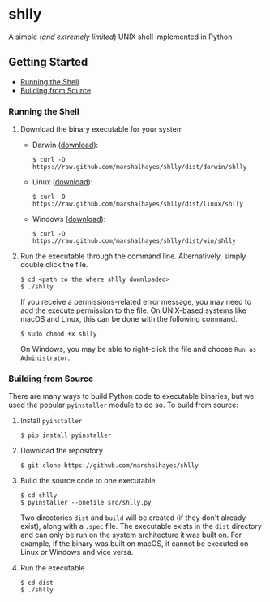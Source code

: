 # shlly

A simple (_and extremely limited_) UNIX shell implemented in Python

## Getting Started

- [Running the Shell](#Running-the-Shell)
- [Building from Source](#Building-from-Source)

### Running the Shell

1. Download the binary executable for your system

   - Darwin ([download](https://github.com/marshalhayes/shlly/blob/master/dist/darwin/shlly)):

     ```
     $ curl -O https://raw.github.com/marshalhayes/shlly/dist/darwin/shlly
     ```

   - Linux ([download](https://github.com/marshalhayes/shlly/blob/master/dist/linux/shlly)):

     ```
     $ curl -O https://raw.github.com/marshalhayes/shlly/dist/linux/shlly
     ```

   - Windows ([download](https://github.com/marshalhayes/shlly/blob/master/dist/win/shlly)):

     ```
     $ curl -O https://raw.github.com/marshalhayes/shlly/dist/win/shlly
     ```

2. Run the executable through the command line. Alternatively, simply double click the file.

   ```
   $ cd <path to the where shlly downloaded>
   $ ./shlly
   ```

   If you receive a permissions-related error message, you may need to add the execute permission to the file. On UNIX-based systems like macOS and Linux, this can be done with the following command.

   ```
   $ sudo chmod +x shlly
   ```

   On Windows, you may be able to right-click the file and choose `Run as Administrator`.

### Building from Source

There are many ways to build Python code to executable binaries, but we used the popular `pyinstaller` module to do so. To build from source:

1. Install `pyinstaller`
   ```
   $ pip install pyinstaller
   ```
2. Download the repository
   ```
   $ git clone https://github.com/marshalhayes/shlly
   ```
3. Build the source code to one executable

   ```
   $ cd shlly
   $ pyinstaller --onefile src/shlly.py
   ```

   Two directories `dist` and `build` will be created (if they don't already exist), along with a `.spec` file. The executable exists in the `dist` directory and can only be run on the system architecture it was built on. For example, if the binary was built on macOS, it cannot be executed on Linux or Windows and vice versa.

4. Run the executable

   ```
   $ cd dist
   $ ./shlly
   ```
